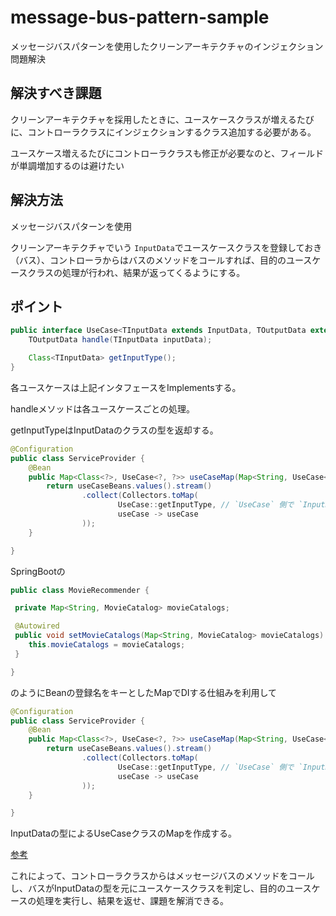 # message-bus-pattern-sample

メッセージバスパターンを使用したクリーンアーキテクチャのインジェクション問題解決

## 解決すべき課題

クリーンアーキテクチャを採用したときに、ユースケースクラスが増えるたびに、コントローラクラスにインジェクションするクラス追加する必要がある。

ユースケース増えるたびにコントローラクラスも修正が必要なのと、フィールドが単調増加するのは避けたい

## 解決方法

メッセージバスパターンを使用

クリーンアーキテクチャでいう `InputData`でユースケースクラスを登録しておき（バス）、コントローラからはバスのメソッドをコールすれば、目的のユースケースクラスの処理が行われ、結果が返ってくるようにする。

## ポイント

~~~java
public interface UseCase<TInputData extends InputData, TOutputData extends  OutputData> {
    TOutputData handle(TInputData inputData);

    Class<TInputData> getInputType();
}

~~~

各ユースケースは上記インタフェースをImplementsする。

handleメソッドは各ユースケースごとの処理。

getInputTypeはInputDataのクラスの型を返却する。

~~~java
@Configuration
public class ServiceProvider {
    @Bean
    public Map<Class<?>, UseCase<?, ?>> useCaseMap(Map<String, UseCase<?, ?>> useCaseBeans) {
        return useCaseBeans.values().stream()
                .collect(Collectors.toMap(
                        UseCase::getInputType, // `UseCase` 側で `InputData` の型を定義
                        useCase -> useCase
                ));
    }

}
~~~

SpringBootの

~~~java
public class MovieRecommender {

 private Map<String, MovieCatalog> movieCatalogs;

 @Autowired
 public void setMovieCatalogs(Map<String, MovieCatalog> movieCatalogs) {
    this.movieCatalogs = movieCatalogs;
 }

}
~~~

のようにBeanの登録名をキーとしたMapでDIする仕組みを利用して

~~~java
@Configuration
public class ServiceProvider {
    @Bean
    public Map<Class<?>, UseCase<?, ?>> useCaseMap(Map<String, UseCase<?, ?>> useCaseBeans) {
        return useCaseBeans.values().stream()
                .collect(Collectors.toMap(
                        UseCase::getInputType, // `UseCase` 側で `InputData` の型を定義
                        useCase -> useCase
                ));
    }

}
~~~

InputDataの型によるUseCaseクラスのMapを作成する。

[参考](https://docs.spring.io/spring-framework/reference/core/beans/annotation-config/autowired.html)

これによって、コントローラクラスからはメッセージバスのメソッドをコールし、バスがInputDataの型を元にユースケースクラスを判定し、目的のユースケースの処理を実行し、結果を返せ、課題を解消できる。
